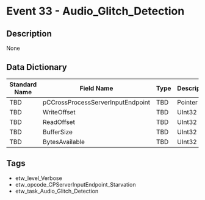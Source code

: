 # Event 33 - Audio_Glitch_Detection

## Description
None

## Data Dictionary
|Standard Name|Field Name|Type|Description|Sample Value|
|---|---|---|---|---|
|TBD|pCCrossProcessServerInputEndpoint|TBD|Pointer|None|None|
|TBD|WriteOffset|TBD|UInt32|None|None|
|TBD|ReadOffset|TBD|UInt32|None|None|
|TBD|BufferSize|TBD|UInt32|None|None|
|TBD|BytesAvailable|TBD|UInt32|None|None|

## Tags
* etw_level_Verbose
* etw_opcode_CPServerInputEndpoint_Starvation
* etw_task_Audio_Glitch_Detection
